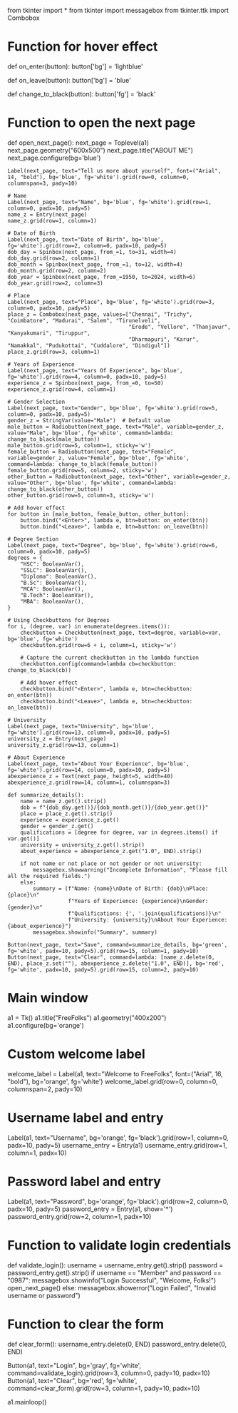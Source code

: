 from tkinter import *
from tkinter import messagebox
from tkinter.ttk import Combobox

# Function for hover effect
def on_enter(button):
    button['bg'] = 'lightblue'

def on_leave(button):
    button['bg'] = 'blue'

def change_to_black(button):
    button['fg'] = 'black'

# Function to open the next page
def open_next_page():
    next_page = Toplevel(a1)
    next_page.geometry("600x500")
    next_page.title("ABOUT ME")
    next_page.configure(bg='blue')

    Label(next_page, text="Tell us more about yourself", font=("Arial", 14, "bold"), bg='blue', fg='white').grid(row=0, column=0, columnspan=3, pady=10)

    # Name
    Label(next_page, text="Name", bg='blue', fg='white').grid(row=1, column=0, padx=10, pady=5)
    name_z = Entry(next_page)
    name_z.grid(row=1, column=1)

    # Date of Birth
    Label(next_page, text="Date of Birth", bg='blue', fg='white').grid(row=2, column=0, padx=10, pady=5)
    dob_day = Spinbox(next_page, from_=1, to=31, width=4)
    dob_day.grid(row=2, column=1)
    dob_month = Spinbox(next_page, from_=1, to=12, width=4)
    dob_month.grid(row=2, column=2)
    dob_year = Spinbox(next_page, from_=1950, to=2024, width=6)
    dob_year.grid(row=2, column=3)

    # Place
    Label(next_page, text="Place", bg='blue', fg='white').grid(row=3, column=0, padx=10, pady=5)
    place_z = Combobox(next_page, values=["Chennai", "Trichy", "Coimbatore", "Madurai", "Salem", "Tirunelveli",
                                          "Erode", "Vellore", "Thanjavur", "Kanyakumari", "Tiruppur",
                                          "Dharmapuri", "Karur", "Namakkal", "Pudukottai", "Cuddalore", "Dindigul"])
    place_z.grid(row=3, column=1)

    # Years of Experience
    Label(next_page, text="Years Of Experience", bg='blue', fg='white').grid(row=4, column=0, padx=10, pady=5)
    experience_z = Spinbox(next_page, from_=0, to=50)
    experience_z.grid(row=4, column=1)

    # Gender Selection
    Label(next_page, text="Gender", bg='blue', fg='white').grid(row=5, column=0, padx=10, pady=5)
    gender_z = StringVar(value="Male")  # Default value
    male_button = Radiobutton(next_page, text="Male", variable=gender_z, value="Male", bg='blue', fg='white', command=lambda: change_to_black(male_button))
    male_button.grid(row=5, column=1, sticky='w')
    female_button = Radiobutton(next_page, text="Female", variable=gender_z, value="Female", bg='blue', fg='white', command=lambda: change_to_black(female_button))
    female_button.grid(row=5, column=2, sticky='w')
    other_button = Radiobutton(next_page, text="Other", variable=gender_z, value="Other", bg='blue', fg='white', command=lambda: change_to_black(other_button))
    other_button.grid(row=5, column=3, sticky='w')

    # Add hover effect
    for button in [male_button, female_button, other_button]:
        button.bind("<Enter>", lambda e, btn=button: on_enter(btn))
        button.bind("<Leave>", lambda e, btn=button: on_leave(btn))

    # Degree Section
    Label(next_page, text="Degree", bg='blue', fg='white').grid(row=6, column=0, padx=10, pady=5)
    degrees = {
        "HSC": BooleanVar(),
        "SSLC": BooleanVar(),
        "Diploma": BooleanVar(),
        "B.Sc": BooleanVar(),
        "MCA": BooleanVar(),
        "B.Tech": BooleanVar(),
        "MBA": BooleanVar(),
    }

    # Using Checkbuttons for Degrees
    for i, (degree, var) in enumerate(degrees.items()):
        checkbutton = Checkbutton(next_page, text=degree, variable=var, bg='blue', fg='white')
        checkbutton.grid(row=6 + i, column=1, sticky='w')

        # Capture the current checkbutton in the lambda function
        checkbutton.config(command=lambda cb=checkbutton: change_to_black(cb))

        # Add hover effect
        checkbutton.bind("<Enter>", lambda e, btn=checkbutton: on_enter(btn))
        checkbutton.bind("<Leave>", lambda e, btn=checkbutton: on_leave(btn))

    # University
    Label(next_page, text="University", bg='blue', fg='white').grid(row=13, column=0, padx=10, pady=5)
    university_z = Entry(next_page)
    university_z.grid(row=13, column=1)

    # About Experience
    Label(next_page, text="About Your Experience", bg='blue', fg='white').grid(row=14, column=0, padx=10, pady=5)
    abexperience_z = Text(next_page, height=5, width=40)
    abexperience_z.grid(row=14, column=1, columnspan=3)

    def summarize_details():
        name = name_z.get().strip()
        dob = f"{dob_day.get()}/{dob_month.get()}/{dob_year.get()}"
        place = place_z.get().strip()
        experience = experience_z.get()
        gender = gender_z.get()
        qualifications = [degree for degree, var in degrees.items() if var.get()]
        university = university_z.get().strip()
        about_experience = abexperience_z.get("1.0", END).strip()

        if not name or not place or not gender or not university:
            messagebox.showwarning("Incomplete Information", "Please fill all the required fields.")
        else:
            summary = (f"Name: {name}\nDate of Birth: {dob}\nPlace: {place}\n"
                       f"Years of Experience: {experience}\nGender: {gender}\n"
                       f"Qualifications: {', '.join(qualifications)}\n"
                       f"University: {university}\nAbout Your Experience: {about_experience}")
            messagebox.showinfo("Summary", summary)

    Button(next_page, text="Save", command=summarize_details, bg='green', fg='white', padx=10, pady=5).grid(row=15, column=1, pady=10)
    Button(next_page, text="Clear", command=lambda: [name_z.delete(0, END), place_z.set(""), abexperience_z.delete("1.0", END)], bg='red', fg='white', padx=10, pady=5).grid(row=15, column=2, pady=10)

# Main window
a1 = Tk()
a1.title("FreeFolks")
a1.geometry("400x200")
a1.configure(bg='orange')

# Custom welcome label
welcome_label = Label(a1, text="Welcome to FreeFolks", font=("Arial", 16, "bold"), bg='orange', fg='white')
welcome_label.grid(row=0, column=0, columnspan=2, pady=10)

# Username label and entry
Label(a1, text="Username", bg='orange', fg='black').grid(row=1, column=0, padx=10, pady=5)
username_entry = Entry(a1)
username_entry.grid(row=1, column=1, padx=10)

# Password label and entry
Label(a1, text="Password", bg='orange', fg='black').grid(row=2, column=0, padx=10, pady=5)
password_entry = Entry(a1, show='*')
password_entry.grid(row=2, column=1, padx=10)

# Function to validate login credentials
def validate_login():
    username = username_entry.get().strip()
    password = password_entry.get().strip()
    if username == "Member" and password == "0987":
        messagebox.showinfo("Login Successful", "Welcome, Folks!")
        open_next_page()
    else:
        messagebox.showerror("Login Failed", "Invalid username or password")

# Function to clear the form
def clear_form():
    username_entry.delete(0, END)
    password_entry.delete(0, END)

Button(a1, text="Login", bg='gray', fg='white', command=validate_login).grid(row=3, column=0, pady=10, padx=10)
Button(a1, text="Clear", bg='red', fg='white', command=clear_form).grid(row=3, column=1, pady=10, padx=10)

a1.mainloop()
